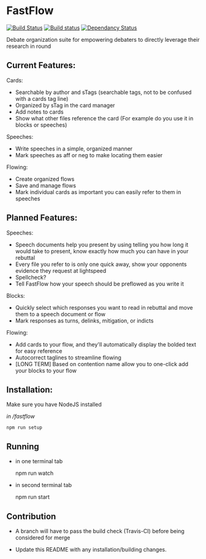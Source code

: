 # FastFlow
[![Build Status](https://travis-ci.org/FastFlowDebate/FastFlow.svg?branch=master)](https://travis-ci.org/FastFlowDebate/FastFlow)
[![Build status](https://ci.appveyor.com/api/projects/status/cg72fv9in3fe9gvk/branch/master?svg=true)](https://ci.appveyor.com/project/Zarkoix/fastflow/branch/master)
[![Dependancy Status](https://david-dm.org/FastFlowDebate/FastFlow.svg)](https://david-dm.org)

Debate organization suite for empowering debaters to directly leverage their research in round

## Current Features:

Cards:

* Searchable by author and sTags (searchable tags, not to be confused with a cards tag line)
* Organized by sTag in the card manager
* Add notes to cards
* Show what other files reference the card (For example do you use it in blocks or speeches)

Speeches:

* Write speeches in a simple, organized manner
* Mark speeches as aff or neg to make locating them easier

Flowing:

* Create organized flows
* Save and manage flows
* Mark individual cards as important you can easily refer to them in speeches

## Planned Features:

Speeches:

* Speech documents help you present by using telling you how long it would take to present, know exactly how much you can have in your rebuttal
* Every file you refer to is only one quick away, show your opponents evidence they request at lightspeed
* Spellcheck?
* Tell FastFlow how your speech should be preflowed as you write it


Blocks:

* Quickly select which responses you want to read in rebuttal and move them to a speech document or flow
* Mark responses as turns, delinks, mitigation, or indicts

Flowing:

* Add cards to your flow, and they'll automatically display the bolded text for easy reference
* Autocorrect taglines to streamline flowing
* [LONG TERM] Based on contention name allow you to one-click add your blocks to your flow

## Installation:
Make sure you have NodeJS installed

*in /fastflow*

    npm run setup

## Running

* in one terminal tab

    npm run watch

* in second terminal tab

    npm run start

## Contribution

* A branch will have to pass the build check (Travis-CI) before being considered for merge

* Update this README with any installation/building changes.
